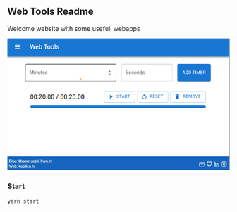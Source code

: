 ## Web Tools Readme

Welcome website with some usefull webapps

<div align="center">
   <img alt="App" src="./assets/app.png" width="620" />
</div>

### Start

```bash
yarn start
```
